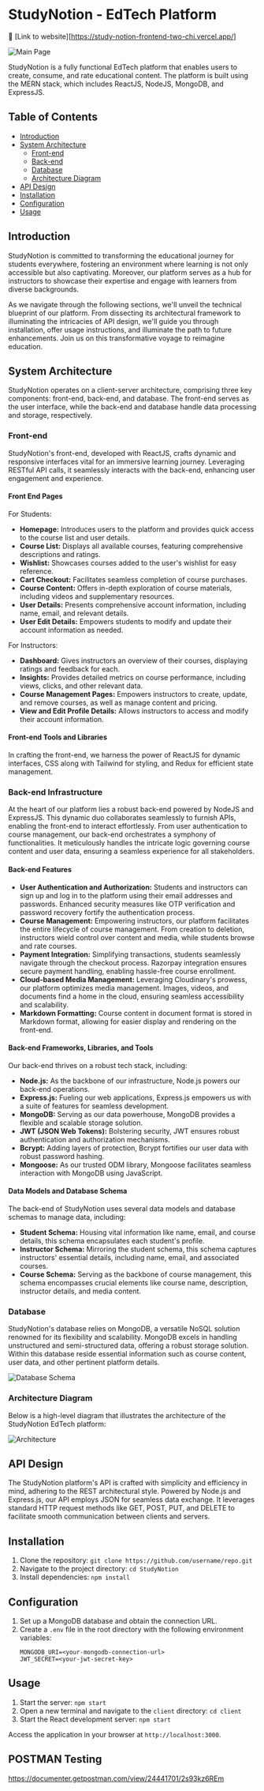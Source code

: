 
# StudyNotion - EdTech Platform
:rocket: [Link to website][https://study-notion-frontend-two-chi.vercel.app/]


![Main Page](images/mainpage.png)

StudyNotion is a fully functional EdTech platform that enables users to create, consume, and rate educational content. The platform is built using the MERN stack, which includes ReactJS, NodeJS, MongoDB, and ExpressJS.

## Table of Contents

- [Introduction](#introduction)
- [System Architecture](#system-architecture)
  - [Front-end](#front-end)
  - [Back-end](#back-end)
  - [Database](#database)
  - [Architecture Diagram](#architecture-diagram)
- [API Design](#api-design)
- [Installation](#installation)
- [Configuration](#configuration)
- [Usage](#usage)


## Introduction

StudyNotion is committed to transforming the educational journey for students everywhere, fostering an environment where learning is not only accessible but also captivating. Moreover, our platform serves as a hub for instructors to showcase their expertise and engage with learners from diverse backgrounds.

As we navigate through the following sections, we'll unveil the technical blueprint of our platform. From dissecting its architectural framework to illuminating the intricacies of API design, we'll guide you through installation, offer usage instructions, and illuminate the path to future enhancements. Join us on this transformative voyage to reimagine education.

## System Architecture

StudyNotion operates on a client-server architecture, comprising three key components: front-end, back-end, and database. The front-end serves as the user interface, while the back-end and database handle data processing and storage, respectively. 

### Front-end

StudyNotion's front-end, developed with ReactJS, crafts dynamic and responsive interfaces vital for an immersive learning journey. Leveraging RESTful API calls, it seamlessly interacts with the back-end, enhancing user engagement and experience.

#### Front End Pages

For Students:

- **Homepage:** Introduces users to the platform and provides quick access to the course list and user details.
- **Course List:** Displays all available courses, featuring comprehensive descriptions and ratings.
- **Wishlist:** Showcases courses added to the user's wishlist for easy reference.
- **Cart Checkout:**  Facilitates seamless completion of course purchases.
- **Course Content:** Offers in-depth exploration of course materials, including videos and supplementary resources.
- **User Details:** Presents comprehensive account information, including name, email, and relevant details.
- **User Edit Details:** Empowers students to modify and update their account information as needed.

For Instructors:

- **Dashboard:** Gives instructors an overview of their courses, displaying ratings and feedback for each.
- **Insights:** Provides detailed metrics on course performance, including views, clicks, and other relevant data.
- **Course Management Pages:** Empowers instructors to create, update, and remove courses, as well as manage content and pricing.
- **View and Edit Profile Details:** Allows instructors to access and modify their account information.

#### Front-end Tools and Libraries

In crafting the front-end, we harness the power of ReactJS for dynamic interfaces, CSS along with Tailwind for styling, and Redux for efficient state management.

### Back-end Infrastructure

At the heart of our platform lies a robust back-end powered by NodeJS and ExpressJS. This dynamic duo collaborates seamlessly to furnish APIs, enabling the front-end to interact effortlessly. From user authentication to course management, our back-end orchestrates a symphony of functionalities. It meticulously handles the intricate logic governing course content and user data, ensuring a seamless experience for all stakeholders.

#### Back-end Features

- **User Authentication and Authorization:** Students and instructors can sign up and log in to the platform using their email addresses and passwords. Enhanced security measures like OTP verification and password recovery fortify the authentication process.
- **Course Management:** Empowering instructors, our platform facilitates the entire lifecycle of course management. From creation to deletion, instructors wield control over content and media, while students browse and rate courses.
- **Payment Integration:** Simplifying transactions, students seamlessly navigate through the checkout process. Razorpay integration ensures secure payment handling, enabling hassle-free course enrollment.
- **Cloud-based Media Management:** Leveraging Cloudinary's prowess, our platform optimizes media management. Images, videos, and documents find a home in the cloud, ensuring seamless accessibility and scalability.
- **Markdown Formatting:** Course content in document format is stored in Markdown format, allowing for easier display and rendering on the front-end.

#### Back-end Frameworks, Libraries, and Tools

Our back-end thrives on a robust tech stack, including:

- **Node.js:** As the backbone of our infrastructure, Node.js powers our back-end operations.
- **Express.js:**  Fueling our web applications, Express.js empowers us with a suite of features for seamless development.
- **MongoDB:** Serving as our data powerhouse, MongoDB provides a flexible and scalable storage solution.
- **JWT (JSON Web Tokens):** Bolstering security, JWT ensures robust authentication and authorization mechanisms.
- **Bcrypt:** Adding layers of protection, Bcrypt fortifies our user data with robust password hashing.
- **Mongoose:** As our trusted ODM library, Mongoose facilitates seamless interaction with MongoDB using JavaScript.

#### Data Models and Database Schema

The back-end of StudyNotion uses several data models and database schemas to manage data, including:

- **Student Schema:** Housing vital information like name, email, and course details, this schema encapsulates each student's profile.
- **Instructor Schema:** Mirroring the student schema, this schema captures instructors' essential details, including name, email, and associated courses.
- **Course Schema:** Serving as the backbone of course management, this schema encompasses crucial elements like course name, description, instructor details, and media content.

### Database

StudyNotion's database relies on MongoDB, a versatile NoSQL solution renowned for its flexibility and scalability. MongoDB excels in handling unstructured and semi-structured data, offering a robust storage solution. Within this database reside essential information such as course content, user data, and other pertinent platform details.

![Database Schema](images/schema.png)

### Architecture Diagram

Below is a high-level diagram that illustrates the architecture of the StudyNotion EdTech platform:

![Architecture](images/architecture.png)

## API Design

The StudyNotion platform's API is crafted with simplicity and efficiency in mind, adhering to the REST architectural style. Powered by Node.js and Express.js, our API employs JSON for seamless data exchange. It leverages standard HTTP request methods like GET, POST, PUT, and DELETE to facilitate smooth communication between clients and servers.

## Installation

1. Clone the repository: `git clone https://github.com/username/repo.git`
2. Navigate to the project directory: `cd StudyNotion`
3. Install dependencies: `npm install`

## Configuration

1. Set up a MongoDB database and obtain the connection URL.
2. Create a `.env` file in the root directory with the following environment variables:
   ```
   MONGODB_URI=<your-mongodb-connection-url>
   JWT_SECRET=<your-jwt-secret-key>
   ```

## Usage

1. Start the server: `npm start`
2. Open a new terminal and navigate to the `client` directory: `cd client`
3. Start the React development server: `npm start`

Access the application in your browser at `http://localhost:3000`.

## POSTMAN Testing
https://documenter.getpostman.com/view/24441701/2s93kz6REm




